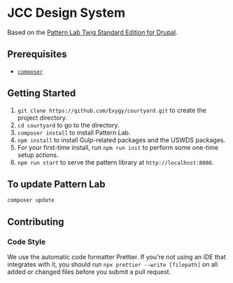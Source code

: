 # JCC Design System

Based on the [Pattern Lab Twig Standard Edition for Drupal](https://github.com/pattern-lab/edition-php-drupal-standard).

## Prerequisites

- [`composer`](https://getcomposer.org)

## Getting Started

1. `git clone https://github.com/Exygy/courtyard.git` to create the project directory.
1. `cd courtyard` to go to the directory.
1. `composer install` to install Pattern Lab.
1. `npm install` to install Gulp-related packages and the USWDS packages.
1. For your first-time install, run `npm run init` to perform some one-time setup actions.
1. `npm run start` to serve the pattern library at `http://localhost:8080`.

## To update Pattern Lab

    composer update

## Contributing

### Code Style

We use the automatic code formatter Prettier. If you're not using an IDE that integrates with it, you should run `npx prettier --write [filepath]` on all added or changed files before you submit a pull request.
